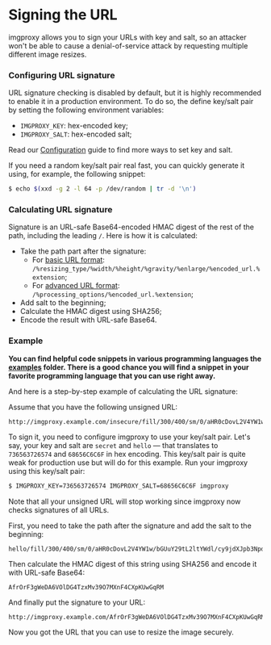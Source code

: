 # Signing the URL

imgproxy allows you to sign your URLs with key and salt, so an attacker won't be able to cause a denial-of-service attack by requesting multiple different image resizes.

### Configuring URL signature

URL signature checking is disabled by default, but it is highly recommended to enable it in a production environment. To do so, the define key/salt pair by setting the following environment variables:

* `IMGPROXY_KEY`: hex-encoded key;
* `IMGPROXY_SALT`: hex-encoded salt;

Read our [Configuration](configuration.md#url-signature) guide to find more ways to set key and salt.

If you need a random key/salt pair real fast, you can quickly generate it using, for example, the following snippet:

```bash
$ echo $(xxd -g 2 -l 64 -p /dev/random | tr -d '\n')
```

### Calculating URL signature

Signature is an URL-safe Base64-encoded HMAC digest of the rest of the path, including the leading `/`. Here is how it is calculated:

* Take the path part after the signature:
  * For [basic URL format](generating_the_url_basic.md): `/%resizing_type/%width/%height/%gravity/%enlarge/%encoded_url.%extension`;
  * For [advanced URL format](generating_the_url_advanced.md): `/%processing_options/%encoded_url.%extension`;
* Add salt to the beginning;
* Calculate the HMAC digest using SHA256;
* Encode the result with URL-safe Base64.

### Example

**You can find helpful code snippets in various programming languages the [examples](https://github.com/imgproxy/imgproxy/tree/master/examples) folder. There is a good chance you will find a snippet in your favorite programming language that you can use right away.**

And here is a step-by-step example of calculating the URL signature:

Assume that you have the following unsigned URL:

```
http://imgproxy.example.com/insecure/fill/300/400/sm/0/aHR0cDovL2V4YW1w/bGUuY29tL2ltYWdl/cy9jdXJpb3NpdHku/anBn.png
```

To sign it, you need to configure imgproxy to use your key/salt pair. Let's say, your key and salt are `secret` and `hello` — that translates to `736563726574` and `68656C6C6F` in hex encoding. This key/salt pair is quite weak for production use but will do for this example. Run your imgproxy using this key/salt pair:

```bash
$ IMGPROXY_KEY=736563726574 IMGPROXY_SALT=68656C6C6F imgproxy
```

Note that all your unsigned URL will stop working since imgproxy now checks signatures of all URLs.

First, you need to take the path after the signature and add the salt to the beginning:

```
hello/fill/300/400/sm/0/aHR0cDovL2V4YW1w/bGUuY29tL2ltYWdl/cy9jdXJpb3NpdHku/anBn.png
```

Then calculate the HMAC digest of this string using SHA256 and encode it with URL-safe Base64:

```
AfrOrF3gWeDA6VOlDG4TzxMv39O7MXnF4CXpKUwGqRM
```

And finally put the signature to your URL:

```
http://imgproxy.example.com/AfrOrF3gWeDA6VOlDG4TzxMv39O7MXnF4CXpKUwGqRM/fill/300/400/sm/0/aHR0cDovL2V4YW1w/bGUuY29tL2ltYWdl/cy9jdXJpb3NpdHku/anBn.png
```

Now you got the URL that you can use to resize the image securely.

